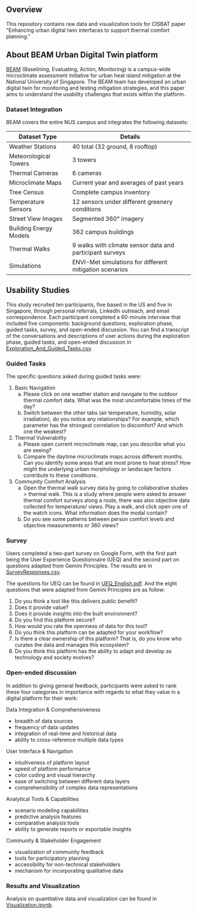 ## Overview

This repository contains raw data and visualization tools for CISBAT paper "Enhancing urban digital twin interfaces to support thermal comfort planning."

## About BEAM Urban Digital Twin platform

[BEAM](https://www.coolnus-beam.sg/) (Baselining, Evaluating, Action, Monitoring) is a campus-wide microclimate assessment initiative for urban heat island mitigation at the National University of Singapore. The BEAM team has developed an urban digital twin for monitoring and testing mitigation strategies, and this paper aims to understand the usability challenges that exists within the platform.

### Dataset Integration

BEAM covers the entire NUS campus and integrates the following datasets:

| Dataset Type           | Details                                                  |
| ---------------------- | -------------------------------------------------------- |
| Weather Stations       | 40 total (32 ground, 8 rooftop)                          |
| Meteorological Towers  | 3 towers                                                 |
| Thermal Cameras        | 6 cameras                                                |
| Microclimate Maps      | Current year and averages of past years                  |
| Tree Census            | Complete campus inventory                                |
| Temperature Sensors    | 12 sensors under different greenery conditions           |
| Street View Images     | Segmented 360° imagery                                   |
| Building Energy Models | 362 campus buildings                                     |
| Thermal Walks          | 9 walks with climate sensor data and participant surveys |
| Simulations            | ENVI-Met simulations for different mitigation scenarios  |

## Usability Studies

This study recruited ten participants, five based in the US and five in Singapore, through
personal referrals, LinkedIn outreach, and email correspondence. Each participant completed a 60-minute interview that included five components: background questions, exploration phase, guided tasks, survey, and open-ended discussion. You can find a transcript of the conversations and descriptions of user actions during the exploration phase, guided tasks, and open-ended discussion in [Exploration_And_Guided_Tasks.csv](/Exploration_And_Guided_Tasks.csv).

### Guided Tasks

The specific questions asked during guided tasks were:

<ol>
  <li>
    Basic Navigation
    <ol type="a">
      <li>Please click on one weather station and navigate to the outdoor thermal comfort data. What was the most uncomfortable times of the day?</li>
      <li>Switch between the other tabs (air temperature, humidity, solar irradiation), do you notice any relationships? For example, which parameter has the strongest correlation to discomfort? And which one the weakest?</li>
    </ol>
  </li>
    <li>
    Thermal Vulnerability
    <ol type="a">
      <li>Please open current microclimate map, can you describe what you are seeing?</li>
      <li>Compare the daytime microclimate maps across different months. Can you identify some areas that are most prone to heat stress? How might the underlying urban morphology or landscape factors contribute to these conditions.</li>
    </ol>
  </li>
      <li>
    Community Comfort Analysis
    <ol type="a">
      <li>Open the thermal walk survey data by going to collaborative studies > thermal walk. This is a study where people were asked to answer thermal comfort surveys along a route, there was also objective data collected for temperature/ views. Play a walk, and click open one of the watch icons. What information does the modal contain?</li>
      <li>Do you see some patterns between person comfort levels and objective measurements or 360 views? </li>
    </ol>
  </li>
</ol>

### Survey

Users completed a two-part survey on Google Form, with the first part being the User Experience Questionnaire (UEQ) and the second part on questions adapted from Gemini Principles. The results are in [SurveyResponses.csv](/SurveyResponses.csv).

The questions for UEQ can be found in [UEQ_English.pdf](/UEQ_English.pdf). And the eight questions that were adapted from Gemini Principles are as follow:

<ol>
<li>Do you think a tool like this delivers public benefit?</li>
<li>Does it provide value?</li>
<li>Does it provide insights into the built environment?</li>
<li>Do you find this platform secure?</li>
<li>How would you rate the openness of data for this tool?</li>
<li>Do you think this platform can be adapted for your workflow?</li>
<li>Is there a clear ownership of this platform? That is, do you know who curates the data and manages this ecosystem?</li>
<li>Do you think this platform has the ability to adapt and develop as technology and society evolves?</li>
</ol>

### Open-ended discussion

In addition to giving general feedback, participants were asked to rank these four categories in importance with regards to what they value in a digital platform for their work:

Data Integration & Comprehensiveness

- breadth of data sources
- frequency of data updates
- integration of real-time and historical data
- ability to cross-reference multiple data types

User Interface & Navigation

- intuitiveness of platform layout
- speed of platform performance
- color coding and visual hierarchy
- ease of switching between different data layers
- comprehensibility of complex data representations

Analytical Tools & Capabilities

- scenario modeling capabilities
- predictive analysis features
- comparative analysis tools
- ability to generate reports or exportable insights

Community & Stakeholder Engagement

- visualization of community feedback
- tools for participatory planning
- accessibility for non-technical stakeholders
- mechanism for incorporating qualitative data

### Results and Visualization

Analysis on quantitative data and visualization can be found in [Visualization.ipynb](/Visualization.ipynb).
